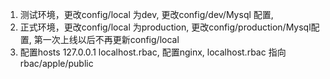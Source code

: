1. 测试环境，更改config/local 为dev, 更改config/dev/Mysql 配置,
2. 正式环境，更改config/local 为production, 更改config/production/Mysql配置, 第一次上线以后不再更新config/local
3. 配置hosts 127.0.0.1 localhost.rbac, 配置nginx, localhost.rbac 指向rbac/apple/public
